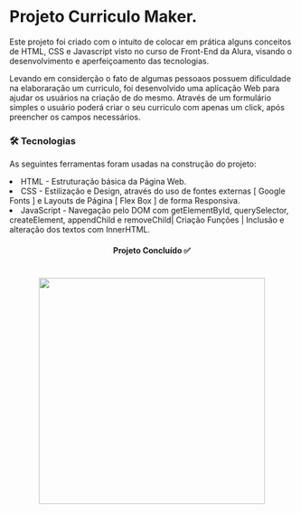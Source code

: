 # Projeto Curriculo Maker.

<p> Este projeto foi criado com o intuito de colocar em prática alguns conceitos de HTML, CSS e Javascript visto no curso de Front-End da Alura, visando o desenvolvimento e aperfeiçoamento das tecnologias.</p>

<p> Levando em considerção o fato de algumas pessoaos possuem dificuldade na elaboraração um curriculo, foi desenvolvido uma aplicação Web para ajudar os usuários na criação de do mesmo. Através de um formulário simples o usuário poderá criar o seu curriculo com apenas um click, após preencher os campos necessários.</p>

### 🛠 Tecnologias
As seguintes ferramentas foram usadas na construção do projeto:

  <li> HTML - Estruturação básica da Página Web.
  <li> CSS - Estilização e Design, através do uso de fontes externas [ Google Fonts ] e Layouts de Página [ Flex Box ] de forma Responsiva.
  <li> JavaScript - Navegação pelo DOM com getElementById, querySelector, createElement, appendChild e removeChild| Criação Funções | Inclusão e alteração dos textos com InnerHTML.


<h4 align="center"> 
   Projeto Concluído  ✅
</h4>
  
    
    
<h1 align="center">
   <img src=https://github.com/mvmartin/Curriculo-Maker/blob/main/Curriculo%20Maker%20(1)%20(1).gif height="400px" /> 
  </h1>

 
